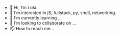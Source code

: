 - 👋 Hi, I’m Loki. 
- 👀 I’m interested in jS, fullstack, py, shell, networking. 
- 🌱 I’m currently learning ...  
- 💞️ I’m looking to collaborate on ...
- 📫 How to reach me... 

<!---
loki-dev0/loki-dev0 is a ✨ special ✨ repository because its `README.md` (this file) appears on your GitHub profile.
You can click the Preview link to take a look at your changes.
--->
